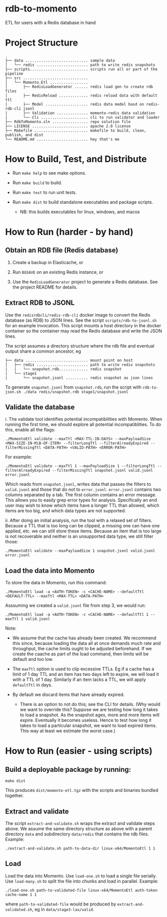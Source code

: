 # rdb-to-momento

ETL for users with a Redis database in hand

# Project Structure

```
.
├── data ............................ sample data
│   └── redis ....................... path to write redis snapshots
├── scripts.......................... scripts run all or part of the pipeline
├── src .............................
│   └── Momento.Etl .................
│       ├── RedisLoadGenerator ...... redis load gen to create rdb files
│       ├── RedisReload ............. redis reload data with default ttl
|       ├── Model ................... redis data model basd on redis-rdb-cli jsonl
|       ├── Validation .............. momento-redis data validation
|       └── Cli ..................... cli to run validator and loader
├── RdbToMomento.sln ................ repo solution file
├── LICENSE ......................... apache 2.0 license
├── Makefile ........................ makefile to build, clean, publish, and dist
└── README.md ....................... hey that's me

```

# How to Build, Test, and Distribute

- Run `make help` to see make options.

- Run `make build` to build.

- Run `make test` to run unit tests.

- Run `make dist` to build standalone executables and package scripts.
  - NB: this builds executables for linux, windows, and macos

# How to Run (harder - by hand)

## Obtain an RDB file (Redis database)

1. Create a backup in Elasticache, or

2. Run `BGSAVE` on an existing Redis instance, or

3. Use the `RedisLoadGenerator` project to generate a Redis database. See the project README for details.

## Extract RDB to JSONL

Use the `redisrdbcli/redis-rdb-cli` docker image to convert the Redis database (as RDB) to JSON lines. See the script `scripts/rdb-to-jsonl.sh` for an example invocation. This script mounts a host directory in the docker container so the container may read the Redis database and write the JSON lines.

The script assumes a directory structure where the rdb file and eventual output share a common ancestor, eg

```
├── data ............................ mount point on host
|   ├── redis ....................... path to write redis snapshots
|   |   └── snapshot.rdb............. redis snapshot
|   └── stage1
|       └── snapshot.jsonl .......... redis snapshot as json lines
```

To generate `snapshot.jsonl` from `snapshot.rdb`, run the script with `rdb-to-json.sh ./data redis/snapshot.rdb stage1/snapshot.jsonl`

## Validate the database

i. The validate tool identifies potential incompatibilities with Momento. When running the first time, we should explore all potential incompatiblities. To do this, enable all the flags:

`./MomentoEtl validate --maxTtl <MAX-TTL-IN-DAYS> --maxPayloadSize <MAX-SIZE-IN-MiB-OF-ITEM> --filterLongTtl --filterAlreadyExpired --filterMissingTtl <DATA-PATH> <VALID-PATH> <ERROR-PATH>`

For example:

`./MomentoEtl validate --maxTtl 1 --maxPayloadSize 1 --filterLongTtl --filterAlreadyExpired --filterMissingTtl snapshot.jsonl valid.jsonl error.jsonl`

Which reads from `snapshot.jsonl`, writes data that passes the filters to `valid.jsonl` and those that do not to `error.jsonl`. `error.jsonl` contains two columns separated by a tab. The first column contains an error message. This allows you to easily grep error types for analysis. Specifically an end user may wish to know which items have a longer TTL than allowed, which items are too big, and which data types are not supported.

ii. After doing an initial analysis, run the tool with a relaxed set of filters. Because a TTL that is too long can be clipped, a missing one can have one applied, etc. we can still store these items. Because an item that is too large is not recoverable and neither is an unsupported data type, we still filter those:

`./MomentoEtl validate --maxPayloadSize 1 snapshot.jsonl valid.jsonl error.jsonl`

## Load the data into Momento

To store the data in Momento, run this command:

`./MomentoEtl load -a <AUTH-TOKEN> -c <CACHE-NAME> --defaultTtl <DEFAULT-TTL> --maxTtl <MAX-TTL> <DATA-PATH>`

Asssuming we created a `valid.jsonl` file from step 3, we would run:

`./MomentoEtl load -a <AUTH-TOKEN> -c <CACHE-NAME> --defaultTtl 1 --maxTtl 1 valid.jsonl`

Note:

- We assume that the cache has already been created. We recommend this since, because loading the data all at once demands much rate and throughput, the cache limits ought to be adjusted beforehand. If we create the caache as part of the load command, then limits will be default and too low.

- The `maxTtl` option is used to clip excessive TTLs. Eg if a cache has a limit of 1 day TTL and an item has two days left to expire, we will load it with a TTL of 1 day. Similarly if an item lacks a TTL, we will apply `defaultTtl` in days.

- By default we discard items that have already expired.
  - There is an option to not do this; see the CLI for details. (Why would we want to override this? Suppose we are testing how long it takes to load a snapshot. As the snapshot ages, more and more items will expire. Eventually it becomes useless. Hence to test how long it takes to load a particular snapshot, we want to load expired items. This way at least we estimate the worst case.)

# How to Run (easier - using scripts)

## Build a deployable package by running:

`make dist`

This produces `dist/momento-etl.tgz` with the scripts and binaries bundled together.

## Extract and validate

The script `extract-and-validate.sh` wraps the extract and validate steps above. We assume the same directory structure as above with a parent directory `data` and subdirectory `data/redis` that contains the rdb files. Example:

`./extract-and-validate.sh path-to-data-dir linux-x64/MomentoEtl 1 1`

## Load

Load the data into Momento. Use `load-one.sh` to load a single file serially. Use `load-many.sh` to split the file into chunks and load in parallel. Example:

`./load-one.sh path-to-validated-file linux-x64/MomentoEtl auth-token cache-name 1 1`

where `path-to-validated-file` would be produced by `extract-and-validated.sh`, eg in `data/stage3-lax/valid`.
